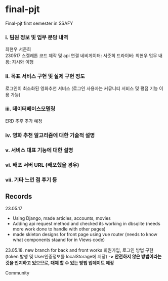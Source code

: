 # final-pjt
Final-pjt first semester in SSAFY
<br>

### i. 팀원 정보 및 업무 분담 내역
최현우 서준희
<br>
230517 스켈레톤 코드 제작 및 api 연결
네비게이터: 서준희 드라이버: 최현우
업무 내용: 지시와 이행 
<br>

### ii. 목표 서비스 구현 및 실제 구현 정도
로그인이 최소화된 영화추천 서비스 
(로그인 사용자는 커뮤니티 서비스 및 평점 기능 이용 가능)

### iii. 데이터베이스모델링 

ERD 추후 추가 예정 

### iv. 영화 추천 알고리즘에 대한 기술적 설명

### v. 서비스 대표 기능에 대한 설명

### vi. 배포 서버 URL (배포했을 경우)

### vii. 기타 느낀 점 후기 등


## Records

23.05.17
- Using Django, made articles, accounts, movies 
- Adding api request method and checked its working in dbsqlite (needs more work done to handle with other pages)
- made skleton designs for front page using vue router (needs to know what components staand for in Views code) 


23.05.18.
new branch for back and front works
회원가입, 로그인 방법 구현
(token 발행 및 User인증정보를 localStorage에 저장)
<b> -> 안전하지 않은 방법이라는 것을 인지하고 있으므로, 대체 할 수 있는 방법 업데이트 예정</b>

Community 
